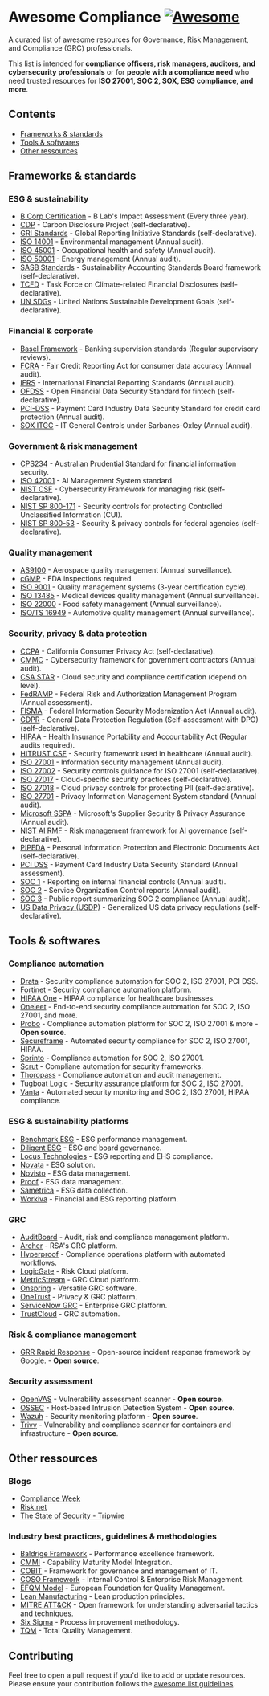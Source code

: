 # Awesome Compliance [![Awesome](https://awesome.re/badge.svg)](https://awesome.re)

A curated list of awesome resources for Governance, Risk Management, and Compliance (GRC) professionals.

This list is intended for **compliance officers, risk managers, auditors, and cybersecurity professionals** or for **people with a compliance need** who need trusted resources for **ISO 27001, SOC 2, SOX, ESG compliance, and more**.

## Contents
- [Frameworks & standards](#frameworks--standards)
- [Tools & softwares](#tools--softwares)
- [Other ressources](#other-ressources)

## Frameworks & standards

### ESG & sustainability
- [B Corp Certification](https://www.bcorporation.net/) - B Lab's Impact Assessment (Every three year).
- [CDP](https://www.cdp.net/) - Carbon Disclosure Project (self-declarative).
- [GRI Standards](https://www.globalreporting.org/) - Global Reporting Initiative Standards (self-declarative).
- [ISO 14001](https://www.iso.org/iso-14001-environmental-management.html) - Environmental management (Annual audit).
- [ISO 45001](https://www.iso.org/iso-45001-occupational-health-and-safety.html) - Occupational health and safety (Annual audit).
- [ISO 50001](https://www.iso.org/iso-50001-energy-management.html) - Energy management (Annual audit).
- [SASB Standards](https://www.sasb.org/) - Sustainability Accounting Standards Board framework (self-declarative).
- [TCFD](https://www.fsb-tcfd.org/) - Task Force on Climate-related Financial Disclosures (self-declarative).
- [UN SDGs](https://sdgs.un.org/) - United Nations Sustainable Development Goals (self-declarative).

### Financial & corporate
- [Basel Framework](https://www.bis.org/basel_framework/) - Banking supervision standards (Regular supervisory reviews).
- [FCRA](https://www.consumerfinance.gov/) - Fair Credit Reporting Act for consumer data accuracy (Annual audit).
- [IFRS](https://www.ifrs.org/) - International Financial Reporting Standards (Annual audit).
- [OFDSS](https://www.financialdataexchange.org/) - Open Financial Data Security Standard for fintech (self-declarative).
- [PCI-DSS](https://www.pcisecuritystandards.org/) - Payment Card Industry Data Security Standard for credit card protection (Annual audit).
- [SOX ITGC](https://www.sec.gov/spotlight/sarbanes-oxley.htm) - IT General Controls under Sarbanes-Oxley (Annual audit).

### Government & risk management
- [CPS234](https://www.apra.gov.au/cps-234-information-security) - Australian Prudential Standard for financial information security.
- [ISO 42001](https://www.iso.org/standard/81278.html) - AI Management System standard.
- [NIST CSF](https://www.nist.gov/cyberframework) - Cybersecurity Framework for managing risk (self-declarative).
- [NIST SP 800-171](https://csrc.nist.gov/publications/detail/sp/800-171/rev-2/final) - Security controls for protecting Controlled Unclassified Information (CUI).
- [NIST SP 800-53](https://csrc.nist.gov/publications/detail/sp/800-53/rev-5/final) - Security & privacy controls for federal agencies (self-declarative).

### Quality management
- [AS9100](https://www.sae.org/standards/as9100/) - Aerospace quality management (Annual surveillance).
- [cGMP](https://www.fda.gov/drugs/pharmaceutical-quality-resources/current-good-manufacturing-practice-cgmp-regulations) - FDA inspections required.
- [ISO 9001](https://www.iso.org/iso-9001-quality-management.html) - Quality management systems (3-year certification cycle).
- [ISO 13485](https://www.iso.org/standard/59752.html) - Medical devices quality management (Annual surveillance).
- [ISO 22000](https://www.iso.org/iso-22000-food-safety-management.html) - Food safety management (Annual surveillance).
- [ISO/TS 16949](https://www.iatf.org/) - Automotive quality management (Annual surveillance).
  
### Security, privacy & data protection
- [CCPA](https://oag.ca.gov/privacy/ccpa) - California Consumer Privacy Act (self-declarative).
- [CMMC](https://www.acq.osd.mil/cmmc/) - Cybersecurity framework for government contractors (Annual audit).
- [CSA STAR](https://cloudsecurityalliance.org/star/) - Cloud security and compliance certification (depend on level).
- [FedRAMP](https://www.fedramp.gov/) - Federal Risk and Authorization Management Program (Annual assessment).
- [FISMA](https://www.cisa.gov/federal-information-security-modernization-act) - Federal Information Security Modernization Act (Annual audit).
- [GDPR](https://gdpr.eu/) - General Data Protection Regulation (Self-assessment with DPO) (self-declarative).
- [HIPAA](https://www.hhs.gov/hipaa/index.html) - Health Insurance Portability and Accountability Act (Regular audits required).
- [HITRUST CSF](https://hitrustalliance.net/) - Security framework used in healthcare (Annual audit).
- [ISO 27001](https://www.iso.org/isoiec-27001-information-security.html) - Information security management (Annual audit).
- [ISO 27002](https://www.iso.org/isoiec-27002-information-security.html) - Security controls guidance for ISO 27001 (self-declarative).
- [ISO 27017](https://www.iso.org/standard/43757.html) - Cloud-specific security practices (self-declarative).
- [ISO 27018](https://www.iso.org/standard/76559.html) - Cloud privacy controls for protecting PII (self-declarative).
- [ISO 27701](https://www.iso.org/standard/71670.html) - Privacy Information Management System standard (Annual audit).
- [Microsoft SSPA](https://www.microsoft.com/en-us/trust-center/privacy/data-protection-requirements) - Microsoft's Supplier Security & Privacy Assurance (Annual audit).
- [NIST AI RMF](https://www.nist.gov/itl/ai-risk-management-framework) - Risk management framework for AI governance (self-declarative).
- [PIPEDA](https://www.priv.gc.ca/en/privacy-topics/privacy-laws-in-canada/the-personal-information-protection-and-electronic-documents-act-pipeda/) - Personal Information Protection and Electronic Documents Act (self-declarative).
- [PCI DSS](https://www.pcisecuritystandards.org/) - Payment Card Industry Data Security Standard (Annual assessment).
- [SOC 1](https://www.aicpa-cima.com/topic/audit-assurance/audit-and-assurance-greater-than-soc-1) - Reporting on internal financial controls (Annual audit).
- [SOC 2](https://www.aicpa-cima.com/topic/audit-assurance/audit-and-assurance-greater-than-soc-2) - Service Organization Control reports (Annual audit).
- [SOC 3](https://www.aicpa-cima.com/topic/audit-assurance/audit-and-assurance-greater-than-soc-3) - Public report summarizing SOC 2 compliance (Annual audit).
- [US Data Privacy (USDP)](https://iapp.org/) - Generalized US data privacy regulations (self-declarative).

## Tools & softwares
### Compliance automation
- [Drata](https://drata.com/) - Security compliance automation for SOC 2, ISO 27001, PCI DSS.
- [Fortinet](https://www.fortinet.com/) - Security compliance automation platform.
- [HIPAA One](https://www.hipaaone.com/) - HIPAA compliance for healthcare businesses.
- [Oneleet](https://oneleet.com/) - End-to-end security compliance automation for SOC 2, ISO 27001, and more.
- [Probo](https://github.com/getprobo/probo) - Compliance automation platform for SOC 2, ISO 27001 & more - **Open source**.
- [Secureframe](https://secureframe.com/) - Automated security compliance for SOC 2, ISO 27001, HIPAA.
- [Sprinto](https://sprinto.com/) - Compliance automation for SOC 2, ISO 27001.
- [Scrut](https://www.scrut.io/) - Compliane automation for security frameworks.
- [Thoropass](https://www.thoropass.com/) - Compliance automation and audit management.
- [Tugboat Logic](https://tugboatlogic.com/) - Security assurance platform for SOC 2, ISO 27001.
- [Vanta](https://www.vanta.com/) - Automated security monitoring and SOC 2, ISO 27001, HIPAA compliance.

### ESG & sustainability platforms
- [Benchmark ESG](https://www.benchmarkdigital.com/) - ESG performance management.
- [Diligent ESG](https://www.diligent.com/solutions/esg/) - ESG and board governance.
- [Locus Technologies](https://locustec.com/) - ESG reporting and EHS compliance.
- [Novata](https://novata.com/) - ESG solution.
- [Novisto](https://novisto.com/) - ESG data management.
- [Proof](https://proof.io/) - ESG data management.
- [Sametrica](https://sametrica.com/) - ESG data collection.
- [Workiva](https://www.persefoni.com/partners/workiva) - Financial and ESG reporting platform.

### GRC
- [AuditBoard](https://www.auditboard.com/) - Audit, risk and compliance management platform.
- [Archer](https://www.archerirm.com/) - RSA's GRC platform.
- [Hyperproof](https://hyperproof.io/) - Compliance operations platform with automated workflows.
- [LogicGate](https://www.logicgate.com/) - Risk Cloud platform.
- [MetricStream](https://www.metricstream.com/) - GRC Cloud platform.
- [Onspring](https://www.onspring.com/) - Versatile GRC software.
- [OneTrust](https://www.onetrust.com/) - Privacy & GRC platform.
- [ServiceNow GRC](https://www.servicenow.com/products/governance-risk-and-compliance.html) - Enterprise GRC platform.
- [TrustCloud](https://www.trustcloud.ai/) - GRC automation.

### Risk & compliance management
- [GRR Rapid Response](https://github.com/google/grr) - Open-source incident response framework by Google. - **Open source**.

### Security assessment
- [OpenVAS](https://github.com/greenbone/) - Vulnerability assessment scanner  - **Open source**.
- [OSSEC](https://github.com/ossec/ossec-hids) - Host-based Intrusion Detection System  - **Open source**.
- [Wazuh](https://github.com/wazuh) - Security monitoring platform  - **Open source**.
- [Trivy](https://github.com/aquasecurity/trivy) - Vulnerability and compliance scanner for containers and infrastructure  - **Open source**.

## Other ressources

### Blogs
- [Compliance Week](https://www.complianceweek.com/)
- [Risk.net](https://www.risk.net/)
- [The State of Security - Tripwire](https://www.tripwire.com/state-of-security/)

### Industry best practices, guidelines & methodologies
- [Baldrige Framework](https://www.nist.gov/baldrige) - Performance excellence framework.
- [CMMI](https://cmmiinstitute.com/) - Capability Maturity Model Integration.
- [COBIT](https://www.isaca.org/resources/cobit) - Framework for governance and management of IT.
- [COSO Framework](https://www.coso.org/) - Internal Control & Enterprise Risk Management.
- [EFQM Model](https://www.efqm.org/) - European Foundation for Quality Management.
- [Lean Manufacturing](https://www.lean.org/) - Lean production principles.
- [MITRE ATT&CK](https://attack.mitre.org/) - Open framework for understanding adversarial tactics and techniques.
- [Six Sigma](https://www.sixsigma.com/) - Process improvement methodology.
- [TQM](https://asq.org/quality-resources/total-quality-management) - Total Quality Management.

## Contributing
Feel free to open a pull request if you'd like to add or update resources. Please ensure your contribution follows the [awesome list guidelines](https://github.com/sindresorhus/awesome/blob/main/contributing.md).

